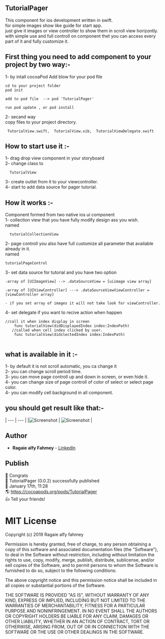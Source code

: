 ## TutorialPager

 
This component for ios development written in swift.<br />
for simple images show like guide for start app.<br />
just give it images or view controller to show them in scroll view horizontly.<br />
with simple use and full controll on component thet you can access every part of it and fully customize it.<br />
## First thing you need to add component to your project by two way:- 
1- by intall cocoaPod 
 Add blow for your pod file 
   ```
   cd to your project folder 
   pod init
   
   add to pod file  --> pod 'TutorialPager' 
   
   run pod update , or pod install
   ```
 2- secand way <br />
 copy files to your project directory.
 
     TutorialView.swift,  TutorialView.xib,  TutorialViewDelegate.swift
 
## How to start use it :-
1- drag drop view component in your storyboard<br />
2- change class to <br />
```
  TutorialView
```
3- create outlet from it to your viewcontroller.<br />
4- start to add data source for pager tutorial.<br />


## How it works :- 
Component formed from two native ios ui component <br />
1- collection view that you have fully modify design ass you wish.<br />
named
```
  tutorialCollectionView
```
2- page controll you also have full customize all parameter that available already in it.<br />
named
```
tutorialPageControl
```

3- set data source for tutorial and you have two option 

    -array of [UIImageView] --> .dataSourceView = [uiimage view array]
    
    -array of [UIViewController] ---> .dataSourceViewViewController = [viewController array]
    
    - if you set array of images it will not take look for viewController.
    
4- set delegate if you want to recive action when happen 
``` //both of two func are optional
//call it when index display in screen
    func tutorialView(didDisplayedIndex index:IndexPath)
   //called when cell index clicked by user. 
    func tutorialView(didslectedIndex index:IndexPath)
    
```
## what is available in it :-

1- by default it is not scroll automatic, you ca change it <br />
2- you can change scroll period time.<br />
3- you can move page controll up and down in screen, or even hide it.<br />
4- you can change size of page controll of color of select or select page color.<br />
4- you can modify cell background in all component.<br />

## you should get result like that:- 
| --- | --- |
|![Screenshot](https://github.com/ragaie/TutorialPager/blob/master/TutorialPager/screen%20shot%20and%20photos/screenShot2.png) |  ![Screenshot](https://github.com/ragaie/TutorialPager/blob/master/TutorialPager/screen%20shot%20and%20photos/screenShot1.png) |


## Author

* **Ragaie alfy Fahmey**  - [LinkedIn](www.linkedin.com/in/ragaie-alfy)

## Publish

 🎉  Congrats<br />
 🚀  TutorialPager (0.0.2) successfully published<br />
 📅  January 17th, 11:28<br />
 🌎  https://cocoapods.org/pods/TutorialPager<br />
 👍  Tell your friends!<br />


# MIT License

Copyright (c) 2019 Ragaie alfy fahmey

Permission is hereby granted, free of charge, to any person obtaining a copy of this software and associated documentation files (the "Software"), to deal in the Software without restriction, including without limitation the rights to use, copy, modify, merge, publish, distribute, sublicense, and/or sell copies of the Software, and to permit persons to whom the Software is furnished to do so, subject to the following conditions:

The above copyright notice and this permission notice shall be included in all copies or substantial portions of the Software.

THE SOFTWARE IS PROVIDED "AS IS", WITHOUT WARRANTY OF ANY KIND, EXPRESS OR IMPLIED, INCLUDING BUT NOT LIMITED TO THE WARRANTIES OF MERCHANTABILITY, FITNESS FOR A PARTICULAR PURPOSE AND NONINFRINGEMENT. IN NO EVENT SHALL THE AUTHORS OR COPYRIGHT HOLDERS BE LIABLE FOR ANY CLAIM, DAMAGES OR OTHER LIABILITY, WHETHER IN AN ACTION OF CONTRACT, TORT OR OTHERWISE, ARISING FROM, OUT OF OR IN CONNECTION WITH THE SOFTWARE OR THE USE OR OTHER DEALINGS IN THE SOFTWARE.
